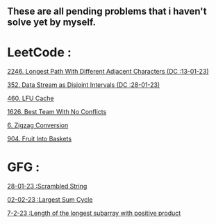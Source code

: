 ## These are all pending problems that i haven't solve yet by myself.
# LeetCode :
<a href="https://leetcode.com/problems/longest-path-with-different-adjacent-characters/">2246. Longest Path With Different Adjacent Characters (DC :13-01-23)</a>

<a href="https://leetcode.com/problems/data-stream-as-disjoint-intervals/">352. Data Stream as Disjoint Intervals (DC :28-01-23)
</a>

<a href="https://leetcode.com/problems/lfu-cache/">460. LFU Cache</a>

<a href="https://leetcode.com/problems/best-team-with-no-conflicts/">1626. Best Team With No Conflicts</a>

<a href="https://leetcode.com/problems/zigzag-conversion/">6. Zigzag Conversion</a>

<a href="https://leetcode.com/problems/fruit-into-baskets/">904. Fruit Into Baskets</a>

# GFG :
<a href="https://practice.geeksforgeeks.org/problems/scrambled-string/1">28-01-23 :Scrambled String</a>

<a href="https://practice.geeksforgeeks.org/problems/51afa710a708c0681748445b509696dd588d5c40/1">02-02-23 :Largest Sum Cycle</a>

<a href="https://practice.geeksforgeeks.org/problems/4dfa8ba14d4c94f4d7637b6b5246782412f3aeb8/1">7-2-23 :Length of the longest subarray with positive product</a>
